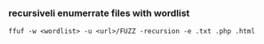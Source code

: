 ### recursiveli enumerrate files with wordlist
```
ffuf -w <wordlist> -u <url>/FUZZ -recursion -e .txt .php .html
```
